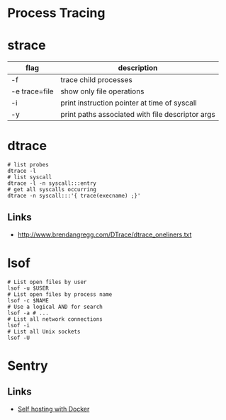 # Process Tracing


# strace

| flag          | description                                      |
|------------- |------------------------------------------------ |
| -f            | trace child processes                            |
| -e trace=file | show only file operations                        |
| -i            | print instruction pointer at time of syscall     |
| -y            | print paths associated with file descriptor args |


# dtrace

```shell
# list probes
dtrace -l
# list syscall
dtrace -l -n syscall:::entry
# get all syscalls occurring
dtrace -n syscall:::'{ trace(execname) ;}'
```


## Links

- <http://www.brendangregg.com/DTrace/dtrace_oneliners.txt>


# lsof

```shell
# List open files by user
lsof -u $USER
# List open files by process name
lsof -c $NAME
# Use a logical AND for search
lsof -a # ...
# List all network connections
lsof -i
# List all Unix sockets
lsof -U
```


# Sentry


## Links

- [Self hosting with Docker](https://develop.sentry.dev/self-hosted/)
